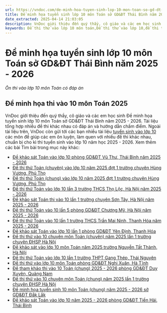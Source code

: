 ```yaml
---
url: https://vndoc.com/de-minh-hoa-tuyen-sinh-lop-10-mon-toan-so-gd-dt-thai-binh-nam-2025-2026-340222
title: Đề minh họa tuyển sinh lớp 10 môn Toán sở GD&ĐT Thái Bình năm 2025 - 2026 - Ôn thi vào lớp 10 môn Toán có đáp án - VnDoc.com
date_extracted: 2025-04-14 21:03:05
description: VnDoc giới thiệu đến quý thầy, cô giáo và các em học sinh lớp 9 Đề minh họa tuyển sinh lớp 10 môn Toán sở GD&ĐT Thái Bình năm 2025 - 2026.
keywords: Đề thi thử vào lớp 10 môn toán,Đề thi thử vào lớp 10,đề thi tuyển sinh lớp 10 môn toán,đề thi toán vào 10,đề toán tuyển toán lớp 10 năm 2025,đề thi tuyển toán vào lớp 10 môn toán,đề toán thi vào lớp 10,đề thi vào lớp 10 môn toán,đề toán thi vào 10,đề tuyển toán lớp 10 môn toán 2025,đề thi tuyển toán lớp 10 môn toán 2025,Đề minh họa tuyển sinh vào lớp 10 môn Toán
---
```


# Đề minh họa tuyển sinh lớp 10 môn Toán sở GD&ĐT Thái Bình năm 2025 - 2026
 _Ôn thi vào lớp 10 môn Toán có đáp án_
## Đề minh họa thi vào 10 môn Toán 2025
VnDoc giới thiệu đến quý thầy, cô giáo và các em học sinh Đề minh họa tuyển sinh lớp 10 môn Toán sở GD&ĐT Thái Bình năm 2025 - 2026. Tài liệu tổng hợp nhiều đề thi khác nhau có đáp án và hướng dẫn chấm điểm.
Ngoài tài liệu trên, VnDoc còn gửi tới các bạn nhiều tài liệu [tuyển sinh vào lớp 10](<https://vndoc.com/luyen-thi-vao-lop10>) các môn để giúp các em ôn luyện, làm quen với nhiều đề thi khác nhau, chuẩn bị cho kì thi tuyển sinh vào lớp 10 năm học 2025 - 2026.
Xem thêm các bài Tìm bài trong mục này khác:
  * [Đề khảo sát Toán vào lớp 10 phòng GD&ĐT Vũ Thư, Thái Bình năm 2025 - 2026](</de-khao-sat-toan-vao-lop-10-phong-gd-dt-vu-thu-thai-binh-nam-2025-2026-340221>)
  * [Đề thi thử Toán \(chuyên\) vào lớp 10 năm 2025 đợt 1 trường chuyên Hùng Vương, Phú Thọ](</de-thi-thu-toan-chuyen-vao-lop-10-nam-2025-dot-1-truong-chuyen-hung-vuong-phu-tho-340218>)
  * [Đề thi thử Toán \(chung\) vào lớp 10 năm 2025 đợt 1 trường chuyên Hùng Vương, Phú Thọ](</de-thi-thu-toan-chung-vao-lop-10-nam-2025-dot-1-truong-chuyen-hung-vuong-phu-tho-340086>)
  * [Đề thi thử Toán vào lớp 10 lần 3 trường THCS Thọ Lộc, Hà Nội năm 2025 - 2026](</de-thi-thu-toan-vao-lop-10-lan-3-truong-thcs-tho-loc-ha-noi-nam-2025-2026-339819>)
  * [Đề khảo sát Toán thi vào 10 lần 1 trường chuyên Sơn Tây, Hà Nội năm 2025 - 2026](</de-khao-sat-toan-thi-vao-10-lan-1-truong-chuyen-son-tay-ha-noi-nam-2025-2026-339821>)
  * [Đề thi thử Toán vào 10 lần 5 phòng GD&ĐT Chương Mỹ, Hà Nội năm 2025 - 2026](</de-thi-thu-toan-vao-10-lan-5-phong-gd-dt-chuong-my-ha-noi-nam-2025-2026-339823>)
  * [Đề thi thử Toán vào 10 lần 1 trường THCS Trần Mai Ninh, Thanh Hóa năm 2025 - 2026 ](</de-thi-thu-toan-vao-10-lan-1-truong-thcs-tran-mai-ninh-thanh-hoa-nam-2025-2026-338469>)
  * [Đề khảo sát Toán vào lớp 10 lần 1 phòng GD&ĐT Yên Định, Thanh Hóa](</de-khao-sat-toan-vao-lop-10-lan-1-nam-2025-phong-gd-dt-yen-dinh-thanh-hoa-339396>)
  * [Đề thi thử vào 10 chuyên môn Toán \(chuyên\) năm 2025 lần 1 trường chuyên ĐHSP Hà Nội](</de-thi-thu-vao-10-chuyen-mon-toan-chuyen-nam-2025-lan-1-truong-chuyen-dhsp-ha-noi-339400>)
  * [Đề khảo sát vào lớp 10 môn Toán năm 2025 trường Nguyễn Tất Thành, Hà Nội](</de-khao-sat-vao-lop-10-mon-toan-nam-2025-truong-nguyen-tat-thanh-ha-noi-339403>)
  * [Đề thi thử Toán vào lớp 10 lần 1 trường THPT Gang Thép, Thái Nguyên](</de-thi-thu-toan-vao-lop-10-lan-1-truong-thpt-gang-thep-thai-nguyen-339399>)
  * [ Đề thi thử vào lớp 10 môn Toán phòng GD&ĐT Nghi Xuân, Hà Tĩnh](</de-thi-thu-vao-lop-10-mon-toan-phong-gd-dt-nghi-xuan-ha-tinh-339392>)
  * [Đề tham khảo thi vào 10 Toán \(chung\) 2025 - 2026 phòng GD&ĐT Duy Xuyên, Quảng Nam](</de-tham-khao-thi-vao-10-toan-chung-2025-2026-phong-gd-dt-duy-xuyen-quang-nam-338481>)
  * [Đề thi thử vào 10 chuyên môn Toán \(chung\) năm 2025 lần 1 trường chuyên ĐHSP Hà Nội](</de-thi-thu-vao-10-chuyen-mon-toan-chung-nam-2025-lan-1-truong-chuyen-dhsp-ha-noi-338492>)
  * [Đề minh họa tuyển sinh 10 môn Toán \(chung\) năm 2025 - 2026 sở GD&ĐT Đắk Lắk](</de-minh-hoa-tuyen-sinh-10-mon-toan-chung-nam-2025-2026-so-gd-dt-dak-lak-338498>)
  * [Đề khảo sát Toán vào lớp 10 năm 2025 - 2026 phòng GD&ĐT Tiền Hải, Thái Bình](</de-khao-sat-toan-vao-lop-10-nam-2025-2026-phong-gd-dt-tien-hai-thai-binh-338506>)

